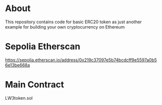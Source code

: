 # About
This repository contains code for basic ERC20 token as just another example for building your own cryptocurrency on Ethereum

# Sepolia Etherscan
https://sepolia.etherscan.io/address/0x219c37097e5b74bcdcff9e5597a0b56e13be668a 

# Main Contract
LW3token.sol